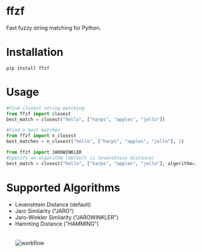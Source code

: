 # ffzf
Fast fuzzy string matching for Python. 

# Installation 
```
pip install ffzf
```

# Usage
```python
#Find closest string matching
from ffzf import closest
best_match = closest("hello", ["harps", "apples", "jello"])

#Find n best matches
from ffzf import n_closest
best_matches = n_closest("hello", ["harps", "apples", "jello"], 2)

from ffzf import JAROWINKLER
#Specify an algorithm (default is levenshtein distance)
best_match = closest("hello", ["harps", "apples", "jello"], algorithm=JAROWINKLER)
```

# Supported Algorithms
- Levenshtein Distance (default)
- Jaro Similarity ("JARO")
- Jaro-Winkler Similarity ("JAROWINKLER")
- Hamming Distance ("HAMMING")
<br><br><br>
![workflow](https://github.com/addisonc6/ffzf/actions/workflows/CI.yml/badge.svg)